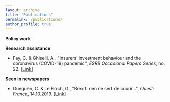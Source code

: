 ```yaml
---
layout: archive
title: "Publications"
permalink: /publications/
author_profile: true
---
```


**Policy work**

**Research assistance**

* Fay, C. & Ghiselli, A., "Insurers’ investment behaviour and the coronavirus (COVID-19) pandemic", _ESRB Occasional Papers Series_, no. 22. [[Link]](https://www.esrb.europa.eu/pub/pdf/occasional/esrb.op22~4f76715480.en.pdf?3e47fa1fcff9d706304092988d37b082)

**Seen in newspapers**

* Gueguen, C. & Le Floch, G., "Brexit: rien ne sert de courir...", _Ouest-France_, 14.10.2019. [[Link]](https://www.ouest-france.fr/europe/grande-bretagne/brexit/point-de-vue-brexit-rien-ne-sert-de-courir-6563013)
